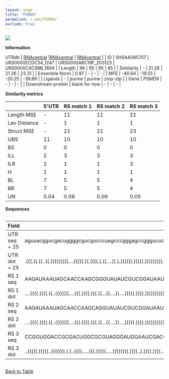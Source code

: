 ```yaml
---
layout: page
title: "PSMD9"
permalink: /_mds/PSMD9/
exclude: true
---
```




![](../../alns_9.28.22/aln_5HSAA085707_0.933.png?raw=true)


**Information**
<div style="overflow-x:auto;" markdown="block>
| | 5'UTR       | RS match 1   | RS match 2  | RS match 3 |
| ---- | ----------- | ----------- | ----------- | ----------- |
| Link | <a href="http://utrdb.ba.itb.cnr.it/getutr/5HSAA085707/1" target="_blank" rel="noopener noreferrer">UTRdb</a>   | <a href="https://rnacentral.org/rna/URS0000ECDC54/1247" target="_blank" rel="noopener noreferrer">RNAcentral</a>     |<a href="https://rnacentral.org/rna/URS0000ABC19F/203123" target="_blank" rel="noopener noreferrer">RNAcentral</a>  | <a href="https://rnacentral.org/rna/URS0000C4C98B/1894" target="_blank" rel="noopener noreferrer">RNAcentral</a>   |
| ID | 5HSAA085707     | URS0000ECDC54_1247     | URS0000ABC19F_203123     | URS0000C4C98B_1894     |
| Length | 96     |  95    | 95   |  95    |
| Similarity | - | 21.26 | 21.26 | 23.31 |
| Ensemble Norm | 0.97 | - | - | - |
| MFE | -40.64 | -19.55 | -20.25 | -39.89 |
| Ligands | - | purine | purine | zmp-ztp |
| Gene | PSMD9 | - | - | - |
| Downstream protein | blank for now    |    -    | -  | - |
</div>

**Similarity metrics**

| | 5'UTR       | RS match 1   | RS match 2  | RS match 3 |
| ---- | ----------- | ----------- | ----------- | ----------- |
| Length MSE | - | 11 | 11 | 21 |
| Lev Distance | - | 1 | 1 | 1 |
| Struct MSE | - | 21 | 21 | 23 |
| UBS| 11 | 10 | 10 | 10 |
| BS | 0 | 0 | 0 | 0 |
| ILL | 2 | 3 | 3 | 3 |
| ILR | 2 | 1 | 1 | 3 |
| H | 1 | 1 | 1 | 1 |
| BL | 7 | 5 | 5 | 4 |
| BR | 7 | 5 | 5 | 4 |
| UN | 0.04 | 0.06 | 0.06 | 0.05 |

**Sequences**


<div style="overflow-x:auto;">

<table>
<colgroup>
<col width="30%" />
<col width="70%" />
</colgroup>
<thead>
<tr class="header">
<th>Field</th>
<th>Description</th>
</tr>
</thead>
<tbody>
<tr>
<td markdown="span">UTR seq + 25 </td>
<td markdown="span"> aguuacggucgacuggggcgucgucccuagcccgggagccgggucucuggagucgcggcccgggguucacgATGTCCGACGAGGAAGCGAGGCAGA </td>
</tr>
<tr>
<td markdown="span">UTR dot + 25  </td>
<td markdown="span"> .(((.((.((..((.(((((((((....(((((.((.((((.(.((....)).).)))))).))))).))))))))).).)..))..)).)))...
</td>
</tr>


<tr>
<td markdown="span">RS 1 seq </td>
<td markdown="span"> AAGAUAAAUAGCAACCAAGCGGGUAUAUCGUCGGAUAAUGGCUGACAGUUUCUACCCAACACCAAUGUUGGACUAUCUGUGGAUGUCUUUUUGGC
</td>
</tr>


<tr>
<td markdown="span">RS 1 dot </td>
<td markdown="span"> ....((((.((((.((..(((((((....(((.((((.(((.((...((....))....))))).)))).)))))))))))).)).)).))))..
</td>
</tr>


<tr>
<td markdown="span">RS 2 seq </td>
<td markdown="span"> AAGAUAAAUAGCAACCAAGCAGGUAUAUCGUCGGAUAAUGGCUGACAGUUUCUACCCAACACCAAUGUUGGACUAUCUGUGGAUGUCUUUUUGGC
</td>
</tr>


<tr>
<td markdown="span">RS 2 dot </td>
<td markdown="span"> ....((((.((((.((..(((((((....(((.((((.(((.((...((....))....))))).)))).)))))))))))).)).)).))))..
</td>
</tr>


<tr>
<td markdown="span">RS 3 seq </td>
<td markdown="span"> CCGGUGGACCGCGACUGGCGCGUAGGGAUGGAAUCGACCAUCGGGAAGCGGUCCCGUGGAUCCGCACGUCGUUGCCGAGCGCCUGGGCCGCCCGC
</td>
</tr>


<tr>
<td markdown="span">RS 3 dot </td>
<td markdown="span"> ..(((((.(((((..(((((((.(.(..((((.....(((.(((((.....)))))))).))))..).)))).))))..)))..)).)))))...
</td>
</tr>

</tbody>
</table>


</div>


[Back to Table](../../display)
